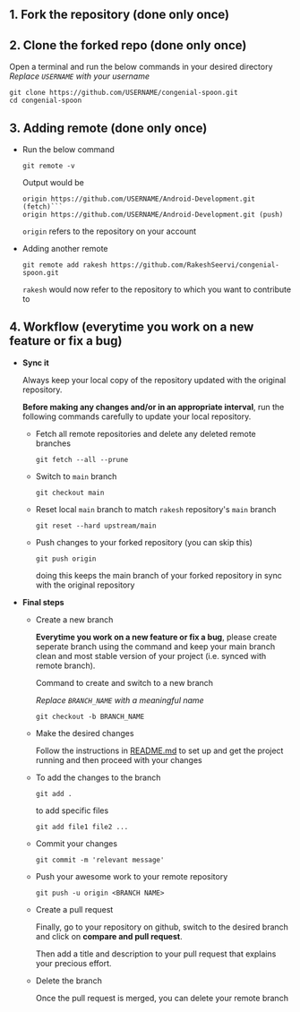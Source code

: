 ## 1. Fork the repository (done only once)

## 2. Clone the forked repo (done only once)
Open a terminal and run the below commands in your desired directory
*Replace `USERNAME` with your username*
```
git clone https://github.com/USERNAME/congenial-spoon.git
cd congenial-spoon
```

## 3. Adding remote (done only once)
    
- Run the below command
        
    ```
    git remote -v
    ```

    Output would be
    ```
    origin https://github.com/USERNAME/Android-Development.git (fetch)```
    origin https://github.com/USERNAME/Android-Development.git (push)
    ```

    `origin` refers to the repository on your account

- Adding another remote
    
    ```
    git remote add rakesh https://github.com/RakeshSeervi/congenial-spoon.git
    ```

    `rakesh` would now refer to the repository to which you want to contribute to

## 4. Workflow (everytime you work on a new feature or fix a bug)

- **Sync it**
  
    Always keep your local copy of the repository updated with the original repository. 

    **Before making any changes and/or in an appropriate interval**, run the following commands carefully to update your local repository. 

    - Fetch all remote repositories and delete any deleted remote branches
        ```
        git fetch --all --prune
        ```
    - Switch to `main` branch
        ```
        git checkout main
        ```
    - Reset local `main` branch to match `rakesh` repository's `main` branch
        ```
        git reset --hard upstream/main
        ```
    - Push changes to your forked repository (you can skip this)
        ```
        git push origin
        ```
        doing this keeps the main branch of your forked repository in sync with the original repository

- **Final steps**
  - Create a new branch
  
    **Everytime you work on a new feature or fix a bug**, please create seperate branch using the command and keep your main branch clean and most
stable version of your project (i.e. synced with remote branch). 

    Command to create and switch to a new branch

    *Replace `BRANCH_NAME` with a meaningful name*
    ```
    git checkout -b BRANCH_NAME
    ```
  - Make the desired changes 
    
    Follow the instructions in [README.md](<../main/README.md>) to set up and get the project running and then proceed with your changes
    
  - To add the changes to the branch
    ```
    git add .
    ```
    to add specific files
    ```
    git add file1 file2 ...
    ```

  - Commit your changes
    ```
    git commit -m 'relevant message'
    ```
  - Push your awesome work to your remote repository
    ```
    git push -u origin <BRANCH NAME>
    ```
  - Create a pull request
  
    Finally, go to your repository on github, switch to the desired branch and click on **compare and pull request**. 

    Then add a title and description to your pull request that explains your precious effort.
  
  - Delete the branch

    Once the pull request is merged, you can delete your remote branch
